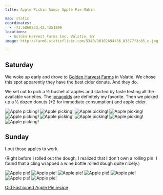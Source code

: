 ```yaml
---
title: Apple Pickin &amp; Apple Pie Makin

map: static
coordinates:
  - -73.6860833,42.4351899
locations:
  - Golden Harvest Farms Inc, Valatie, NY
image: http://farm6.staticflickr.com/5340/10102694436_83377f3c85_c.jpg

---
```


## Saturday

We woke up early and drove to [Golden Harvest Farms](http://goldenharvestfarms.com/) in Valatie. We chose this spot apparently they have the best cider donuts. And they do.

We set out to pick a &frac12; bushel of apples and started by taste testing all the available varieties. The [jonagolds](http://en.wikipedia.org/wiki/Jonagold) are definitely my favorite. Then we picked up a &frac12; dozen donuts (+2 for immediate consumption) and apple cider.

<div class="photos">

<img src="http://farm6.staticflickr.com/5340/10102694436_83377f3c85_c.jpg" class="pop-out" alt="Apple picking!">
<img src="http://farm6.staticflickr.com/5515/10102654325_a56b0c1559_c.jpg" class="img-thirds" alt="Apple picking!">
<img src="http://farm4.staticflickr.com/3668/10102661795_6b36612381_c.jpg" class="img-thirds" alt="Apple picking!">
<img src="http://farm6.staticflickr.com/5527/10102718066_a5eeaaf22c_c.jpg" class="img-thirds" alt="Apple picking!">
<img src="http://farm3.staticflickr.com/2838/10102645964_ef3883488e_c.jpg" class="pop-out" alt="Apple picking!">
<img src="http://farm8.staticflickr.com/7340/10102746423_fb666543af_c.jpg" class="img-half" alt="Apple picking!">
<img src="http://farm6.staticflickr.com/5480/10102690765_8754acf3bf_c.jpg" class="img-half" alt="Apple picking!">
<img src="http://farm6.staticflickr.com/5457/10102753196_97c9ccfa95_c.jpg" class="img-half" alt="Apple picking!">
<img src="http://farm8.staticflickr.com/7344/10102666454_5744048d1f_c.jpg" class="img-half" alt="Apple picking!">
</div>

## Sunday

I put those apples to work.

(Right before I rolled out the dough, I realized that I don't own a rolling pin. I found that a cling wrapped a wine bottle rolled dough quite nicely.)

<div class="photos">

<img src="http://farm8.staticflickr.com/7416/10120984453_253b5eb02c_c.jpg" class="img-split-tall" alt="Apple pie!">
<img src="https://c1.staticflickr.com/4/3755/10120832675_84a12004cb_b.jpg" class="img-split-wide" alt="Apple pie!">
<img src="http://farm6.staticflickr.com/5466/10120826985_38924b6bbd_c.jpg" class="img-half" alt="Apple pie!">
<img src="http://farm3.staticflickr.com/2891/10120967183_dfae2114dd_c.jpg" class="img-half" alt="Apple pie!">
<img src="http://farm8.staticflickr.com/7398/10120822025_27d975af0d_c.jpg" class="img-half" alt="Apple pie!">
<img src="http://farm4.staticflickr.com/3779/10120798284_321b954379_c.jpg" class="img-half" alt="Apple pie!">
<img src="http://farm8.staticflickr.com/7368/10120973273_56d6b117bd_c.jpg" class="pop-out" alt="Apple pie!">
</div>

[Old Fashioned Apple Pie recipe](http://www.marthastewart.com/344255/old-fashioned-apple-pie)

